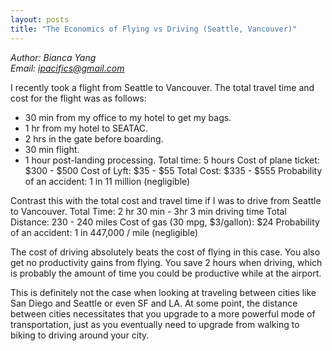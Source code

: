 ```yaml
---
layout: posts
title: "The Economics of Flying vs Driving (Seattle, Vancouver)"
---
```

*Author: Bianca Yang*<br>
*Email: <a href="mailto:ipacifics@gmail.com?subject=Hello from the XDRT Blog">ipacifics@gmail.com</a>*<br>

I recently took a flight from Seattle to Vancouver. The total travel time and
cost for the flight was as follows:
* 30 min from my office to my hotel to get my bags.
* 1 hr from my hotel to SEATAC.
* 2 hrs in the gate before boarding.
* 30 min flight.
* 1 hour post-landing processing.
Total time: 5 hours
Cost of plane ticket: $300 - $500
Cost of Lyft: $35 - $55
Total Cost: $335 - $555
Probability of an accident: 1 in 11 million (negligible)

Contrast this with the total cost and travel time if I was to drive from
Seattle to Vancouver.
Total Time: 2 hr 30 min - 3hr 3 min driving time
Total Distance: 230 - 240 miles
Cost of gas (30 mpg, $3/gallon): $24
Probability of an accident: 1 in 447,000 / mile (negligible)

The cost of driving absolutely beats the cost of flying in this case. You also
get no productivity gains from flying. You save 2 hours when driving, which is
probably the amount of time you could be productive while at the airport.

This is definitely not the case when looking at traveling between cities like
San Diego and Seattle or even SF and LA. At some point, the distance between
cities necessitates that you upgrade to a more powerful mode of
transportation, just as you eventually need to upgrade from walking to biking
to driving around your city.
